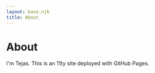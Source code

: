 ```yaml
---
layout: base.njk
title: About
---
```


# About

I'm Tejas. This is an 11ty site deployed with GitHub Pages.
